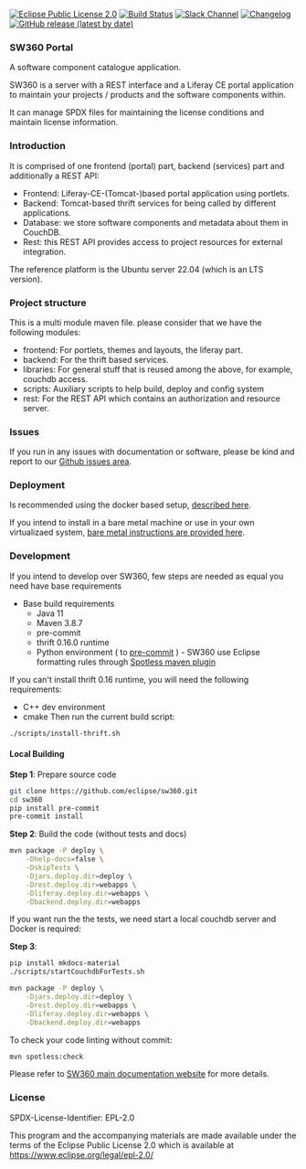 [![Eclipse Public License 2.0](https://img.shields.io/badge/license-EPL--2.0-green.svg "Eclipse Public License 2.0")](LICENSE)
[![Build Status](https://github.com/eclipse-sw360/sw360/actions/workflows/build_and_test.yml/badge.svg)](https://github.com/eclipse-sw360/sw360/actions/workflows/build_and_test.yml)
[![Slack Channel](https://img.shields.io/badge/slack-sw360chat-blue.svg?longCache=true&logo=slack)](https://join.slack.com/t/sw360chat/shared_invite/enQtNzg5NDQxMTQyNjA5LThiMjBlNTRmOWI0ZjJhYjc0OTk3ODM4MjBmOGRhMWRmN2QzOGVmMzQwYzAzN2JkMmVkZTI1ZjRhNmJlNTY4ZGI)
[![Changelog](https://badgen.net/badge/changelog/%E2%98%85/blue)](https://github.com/eclipse/sw360/blob/master/CHANGELOG.md)
[![GitHub release (latest by date)](https://img.shields.io/github/v/release/eclipse/sw360)](https://github.com/eclipse/sw360/releases/latest)

### SW360 Portal

A software component catalogue application.

SW360 is a server with a REST interface and a Liferay CE portal application
to maintain your projects / products and the software components within.

It can manage SPDX files for maintaining the license conditions and maintain
license information.

### Introduction

It is comprised of one frontend (portal) part, backend (services) part and additionally a REST API:

* Frontend: Liferay-CE-(Tomcat-)based portal application using portlets.
* Backend: Tomcat-based thrift services for being called by different applications.
* Database: we store software components and metadata about them in CouchDB.
* Rest: this REST API provides access to project resources for external integration.

The reference platform is the Ubuntu server 22.04 (which is an LTS version).

### Project structure

This is a multi module maven file. please consider that we have the following modules:

* frontend: For portlets, themes and layouts, the liferay part.
* backend: For the thrift based services.
* libraries: For general stuff that is reused among the above, for example, couchdb access.
* scripts: Auxiliary scripts to help build, deploy and config system
* rest: For the REST API which contains an authorization and resource server.

### Issues

If you run in any issues with documentation or software, please be kind and report to our 
[Github issues area](https://github.com/eclipse/sw360/issues).

### Deployment

Is recommended using the docker based setup, 
[described here](https://github.com/eclipse/sw360/blob/main/README_DOCKER.md).

If you intend to install in a bare metal machine or use in your own virtualizaed system, [bare metal instructions are provided here](https://www.eclipse.org/sw360/docs/deployment/baremetal/deploy-natively/).


### Development 

If you intend to develop over SW360, few steps are needed as equal you need have base
requirements

* Base build requirements
  * Java 11
  * Maven 3.8.7
  * pre-commit
  * thrift 0.16.0 runtime
  * Python environment ( to [pre-commit](https://pre-commit.com/) ) - SW360 use Eclipse formatting rules 
  through [Spotless maven plugin](https://github.com/diffplug/spotless/tree/main/plugin-maven)

If you can't install thrift 0.16 runtime, you will need the following requirements:
* C++ dev environment
* cmake
Then run the current build script:
```bash 
./scripts/install-thrift.sh
```

#### Local Building

**Step 1**: Prepare source code
```bash
git clone https://github.com/eclipse/sw360.git
cd sw360
pip install pre-commit
pre-commit install
```

**Step 2**: Build the code (without tests and docs)
```bash
mvn package -P deploy \
    -Dhelp-docs=false \
    -DskipTests \
    -Djars.deploy.dir=deploy \
    -Drest.deploy.dir=webapps \
    -Dliferay.deploy.dir=webapps \
    -Dbackend.deploy.dir=webapps
```

If you want run the the tests, we need start a local couchdb server and Docker is required:

**Step 3**: 
```bash
pip install mkdocs-material
./scripts/startCouchdbForTests.sh

mvn package -P deploy \
    -Djars.deploy.dir=deploy \
    -Drest.deploy.dir=webapps \
    -Dliferay.deploy.dir=webapps \
    -Dbackend.deploy.dir=webapps
```

To check your code linting without commit:
```bash
mvn spotless:check
```

Please refer to [SW360 main documentation website](https://www.eclipse.org/sw360/docs/) for more details.


### License

SPDX-License-Identifier: EPL-2.0

This program and the accompanying materials are made
available under the terms of the Eclipse Public License 2.0
which is available at https://www.eclipse.org/legal/epl-2.0/
